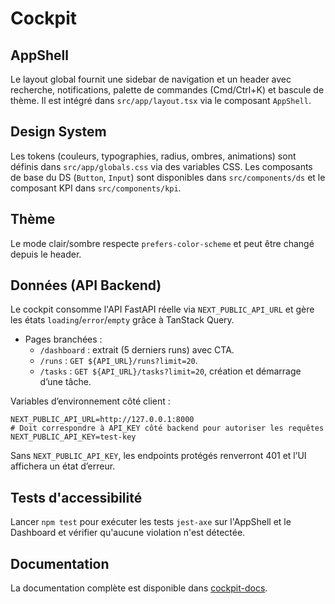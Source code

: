# Cockpit

## AppShell

Le layout global fournit une sidebar de navigation et un header avec recherche, notifications, palette de commandes (Cmd/Ctrl+K) et bascule de thème. Il est intégré dans `src/app/layout.tsx` via le composant `AppShell`.

## Design System

Les tokens (couleurs, typographies, radius, ombres, animations) sont définis dans `src/app/globals.css` via des variables CSS. Les composants de base du DS (`Button`, `Input`) sont disponibles dans `src/components/ds` et le composant KPI dans `src/components/kpi`.

## Thème

Le mode clair/sombre respecte `prefers-color-scheme` et peut être changé depuis le header.

## Données (API Backend)

Le cockpit consomme l'API FastAPI réelle via `NEXT_PUBLIC_API_URL` et gère les états `loading`/`error`/`empty` grâce à TanStack Query.

- Pages branchées :
  - `/dashboard` : extrait (5 derniers runs) avec CTA.
  - `/runs` : `GET ${API_URL}/runs?limit=20`.
  - `/tasks` : `GET ${API_URL}/tasks?limit=20`, création et démarrage d’une tâche.

Variables d’environnement côté client :

```
NEXT_PUBLIC_API_URL=http://127.0.0.1:8000
# Doit correspondre à API_KEY côté backend pour autoriser les requêtes
NEXT_PUBLIC_API_KEY=test-key
```

Sans `NEXT_PUBLIC_API_KEY`, les endpoints protégés renverront 401 et l’UI affichera un état d’erreur.

## Tests d'accessibilité

Lancer `npm test` pour exécuter les tests `jest-axe` sur l'AppShell et le Dashboard et vérifier qu'aucune violation n'est détectée.

## Documentation

La documentation complète est disponible dans [cockpit-docs](../cockpit-docs).

